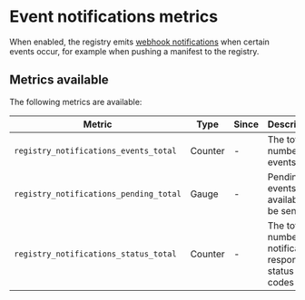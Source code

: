 # Event notifications metrics

When enabled, the registry emits [webhook notifications](./../docs/configuration.md#notifications)
when certain events occur, for example when pushing a manifest to the registry.

## Metrics available

The following metrics are available:

| Metric                                  | Type    | Since | Description                                            | Labels                        |
|-----------------------------------------|---------|-------|--------------------------------------------------------|-------------------------------|
| `registry_notifications_events_total`   | Counter | -     | The total number of events                             | `type`, `action`, `artifact`  |
| `registry_notifications_pending_total`  | Gauge   | -     | Pending events available to be sent                    |                               |
| `registry_notifications_status_total`   | Counter | -     | The total number of notification response status codes | `code`                        |
